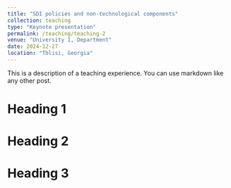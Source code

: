 ```yaml
---
title: "SDI policies and non-technological components"
collection: teaching
type: "Keynote presentation"
permalink: /teaching/teaching-2
venue: "University 1, Department"
date: 2024-12-27
location: "Tblisi, Georgia"
---
```


This is a description of a teaching experience. You can use markdown like any other post.

Heading 1
======

Heading 2
======

Heading 3
======
